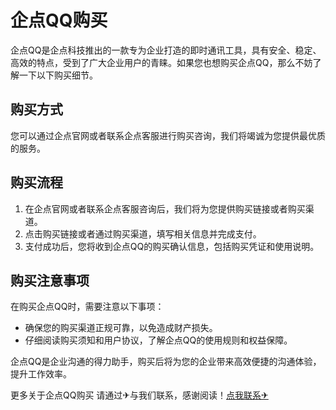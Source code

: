 # 企点QQ购买

企点QQ是企点科技推出的一款专为企业打造的即时通讯工具，具有安全、稳定、高效的特点，受到了广大企业用户的青睐。如果您也想购买企点QQ，那么不妨了解一下以下购买细节。

## 购买方式

您可以通过企点官网或者联系企点客服进行购买咨询，我们将竭诚为您提供最优质的服务。

## 购买流程

1. 在企点官网或者联系企点客服咨询后，我们将为您提供购买链接或者购买渠道。
2. 点击购买链接或者通过购买渠道，填写相关信息并完成支付。
3. 支付成功后，您将收到企点QQ的购买确认信息，包括购买凭证和使用说明。

## 购买注意事项

在购买企点QQ时，需要注意以下事项：
- 确保您的购买渠道正规可靠，以免造成财产损失。
- 仔细阅读购买须知和用户协议，了解企点QQ的使用规则和权益保障。

企点QQ是企业沟通的得力助手，购买后将为您的企业带来高效便捷的沟通体验，提升工作效率。

更多关于企点QQ购买 请通过✈与我们联系，感谢阅读！[点我联系✈](https://hk.k02.cc)